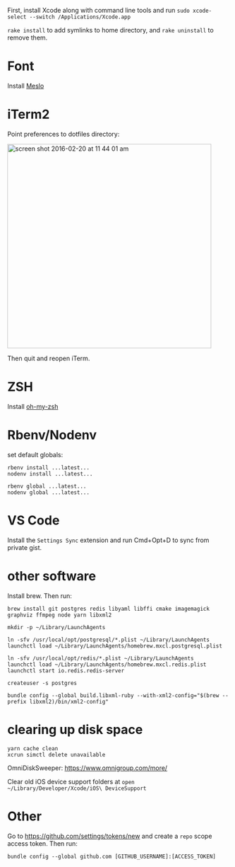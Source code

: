 First, install Xcode along with command line tools and run `sudo xcode-select --switch /Applications/Xcode.app`

`rake install` to add symlinks to home directory, and `rake uninstall` to remove them.

# Font

Install [Meslo](https://github.com/andreberg/Meslo-Font)

# iTerm2

Point preferences to dotfiles directory:

<img width="462" alt="screen shot 2016-02-20 at 11 44 01 am" src="https://cloud.githubusercontent.com/assets/158675/13197838/5e528d0e-d7c7-11e5-8b52-3b4ab0401bdc.png">

Then quit and reopen iTerm.

# ZSH

Install [oh-my-zsh](https://github.com/robbyrussell/oh-my-zsh)

# Rbenv/Nodenv

set default globals:

```
rbenv install ...latest...
nodenv install ...latest...

rbenv global ...latest...
nodenv global ...latest...
```

# VS Code

Install the `Settings Sync` extension and run Cmd+Opt+D to sync from private gist.

# other software

Install brew. Then run:

```
brew install git postgres redis libyaml libffi cmake imagemagick graphviz ffmpeg node yarn libxml2

mkdir -p ~/Library/LaunchAgents

ln -sfv /usr/local/opt/postgresql/*.plist ~/Library/LaunchAgents
launchctl load ~/Library/LaunchAgents/homebrew.mxcl.postgresql.plist

ln -sfv /usr/local/opt/redis/*.plist ~/Library/LaunchAgents
launchctl load ~/Library/LaunchAgents/homebrew.mxcl.redis.plist
launchctl start io.redis.redis-server

createuser -s postgres

bundle config --global build.libxml-ruby --with-xml2-config="$(brew --prefix libxml2)/bin/xml2-config"
```

# clearing up disk space

```
yarn cache clean
xcrun simctl delete unavailable
```

OmniDiskSweeper: https://www.omnigroup.com/more/

Clear old iOS device support folders at `open ~/Library/Developer/Xcode/iOS\ DeviceSupport`

# Other

Go to https://github.com/settings/tokens/new and create a `repo` scope access token. Then run:

```
bundle config --global github.com [GITHUB_USERNAME]:[ACCESS_TOKEN]
```
